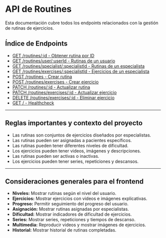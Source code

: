 # API de Routines

Esta documentación cubre todos los endpoints relacionados con la gestión de rutinas de ejercicios.

## Índice de Endpoints

- [GET /routines/:id - Obtener rutina por ID](./routines-get.md)
- [GET /routines/user/:userId - Rutinas de un usuario](./routines-list-by-user.md)
- [GET /routines/specialist/:specialistId - Rutinas de un especialista](./routines-list-by-specialist.md)
- [GET /routines/exercises/:specialistId - Ejercicios de un especialista](./routines-exercises-by-specialist.md)
- [POST /routines - Crear rutina](./routines-create.md)
- [POST /routines/exercises - Crear ejercicio](./routines-create-exercise.md)
- [PATCH /routines/:id - Actualizar rutina](./routines-update.md)
- [PATCH /routines/exercises/:id - Actualizar ejercicio](./routines-update-exercise.md)
- [DELETE /routines/exercises/:id - Eliminar ejercicio](./routines-delete-exercise.md)
- [GET / - Healthcheck](./routines-healthcheck.md)

---

## Reglas importantes y contexto del proyecto

- Las rutinas son conjuntos de ejercicios diseñados por especialistas.
- Las rutinas pueden ser asignadas a pacientes específicos.
- Las rutinas pueden tener diferentes niveles de dificultad.
- Los ejercicios pueden tener videos, imágenes y descripciones.
- Las rutinas pueden ser activas o inactivas.
- Los ejercicios pueden tener series, repeticiones y descansos.

---

## Consideraciones generales para el frontend

- **Niveles:** Mostrar rutinas según el nivel del usuario.
- **Ejercicios:** Mostrar ejercicios con videos e imágenes explicativas.
- **Progreso:** Permitir seguimiento del progreso del usuario.
- **Asignación:** Mostrar rutinas asignadas por especialistas.
- **Dificultad:** Mostrar indicadores de dificultad de ejercicios.
- **Series:** Mostrar series, repeticiones y tiempos de descanso.
- **Multimedia:** Reproducir videos y mostrar imágenes de ejercicios.
- **Historial:** Mostrar historial de rutinas completadas. 